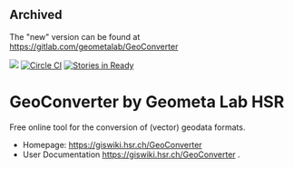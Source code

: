 Archived
--------

The "new" version can be found at https://gitlab.com/geometalab/GeoConverter


[![](https://imagelayers.io/badge/geometalab/geoconverter:latest.svg)](https://imagelayers.io/?images=geometalab/geoconverter:latest 'Get your own badge on imagelayers.io')
[![Circle CI](https://circleci.com/gh/geometalab/geoconverter.svg?style=svg)](https://circleci.com/gh/geometalab/geoconverter)
[![Stories in Ready](https://badge.waffle.io/geometalab/geoconverter.svg?label=ready&title=Ready)](http://waffle.io/geometalab/geoconverter)

GeoConverter by Geometa Lab HSR
===============================

Free online tool for the conversion of (vector) geodata formats. 

* Homepage: https://giswiki.hsr.ch/GeoConverter
* User Documentation https://giswiki.hsr.ch/GeoConverter .
